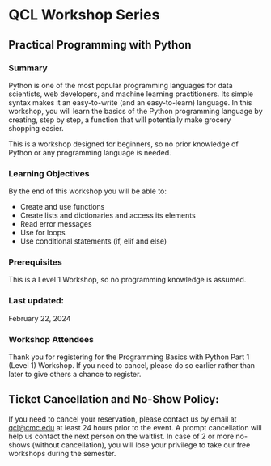 # QCL Workshop Series
## Practical Programming with Python

### Summary
Python is one of the most popular programming languages for data scientists, web developers, and machine learning practitioners. Its simple syntax makes it an easy-to-write (and an easy-to-learn) language. In this workshop, you will learn the basics of the Python programming language by creating, step by step, a function that will potentially make grocery shopping easier.

This is a workshop designed for beginners, so no prior knowledge of Python or any programming language is needed.

### Learning Objectives
By the end of this workshop you will be able to:

* Create and use functions
* Create lists and dictionaries and access its elements
* Read error messages
* Use for loops
* Use conditional statements (if, elif and else)

### Prerequisites
This is a Level 1 Workshop, so no programming knowledge is assumed.

### Last updated: 
February 22, 2024

### Workshop Attendees
Thank you for registering for the Programming Basics with Python Part 1 (Level 1) Workshop.
If you need to cancel, please do so earlier rather than later to give others a chance to register.

## Ticket Cancellation and No-Show Policy:
If you need to cancel your reservation, please contact us by email at qcl@cmc.edu at least 24 hours prior to the event. A prompt cancellation will help us contact the next person on the waitlist. In case of 2 or more no-shows (without cancellation), you will lose your privilege to take our free workshops during the semester.

